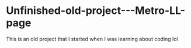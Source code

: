 # Unfinished-old-project---Metro-LL-page
This is an old project that I started when I was learning about coding lol
